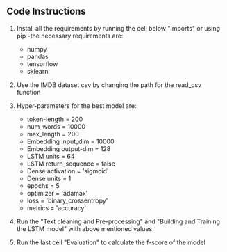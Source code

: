 ## Code Instructions

1. Install all the requirements by running the cell below "Imports" or using pip
-the necessary requirements are:
    + numpy
    + pandas
    + tensorflow
    + sklearn


2. Use the IMDB dataset csv by changing the path for the read_csv function

3. Hyper-parameters for the best model are:
    + token-length = 200
    + num_words = 10000
    + max_length = 200
    + Embedding input_dim = 10000
    + Embedding output-dim = 128
    + LSTM units = 64
    + LSTM return_sequence = false
    + Dense activation = 'sigmoid'
    + Dense units = 1
    + epochs = 5
    + optimizer = 'adamax'
    + loss = 'binary_crossentropy'
    + metrics = 'accuracy'
    
4. Run the "Text cleaning and Pre-processing" and "Building and Training the LSTM model" with above mentioned values

5. Run the last cell "Evaluation" to calculate the f-score of the model

